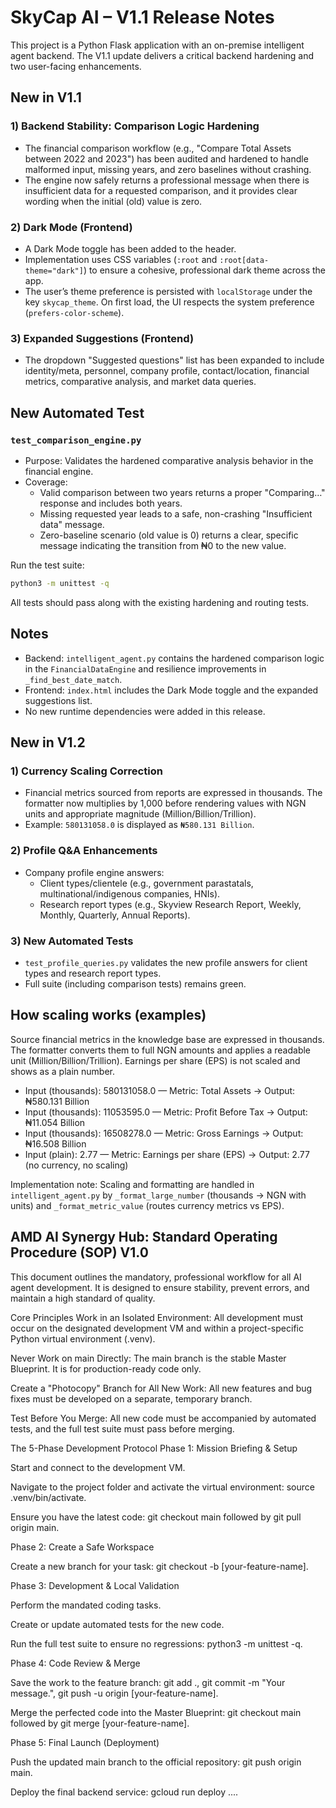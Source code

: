 # SkyCap AI – V1.1 Release Notes

This project is a Python Flask application with an on-premise intelligent agent backend. The V1.1 update delivers a critical backend hardening and two user-facing enhancements.

## New in V1.1

### 1) Backend Stability: Comparison Logic Hardening
- The financial comparison workflow (e.g., "Compare Total Assets between 2022 and 2023") has been audited and hardened to handle malformed input, missing years, and zero baselines without crashing.
- The engine now safely returns a professional message when there is insufficient data for a requested comparison, and it provides clear wording when the initial (old) value is zero.

### 2) Dark Mode (Frontend)
- A Dark Mode toggle has been added to the header.
- Implementation uses CSS variables (`:root` and `:root[data-theme="dark"]`) to ensure a cohesive, professional dark theme across the app.
- The user’s theme preference is persisted with `localStorage` under the key `skycap_theme`. On first load, the UI respects the system preference (`prefers-color-scheme`).

### 3) Expanded Suggestions (Frontend)
- The dropdown "Suggested questions" list has been expanded to include identity/meta, personnel, company profile, contact/location, financial metrics, comparative analysis, and market data queries.

## New Automated Test

### `test_comparison_engine.py`
- Purpose: Validates the hardened comparative analysis behavior in the financial engine.
- Coverage:
  - Valid comparison between two years returns a proper "Comparing…" response and includes both years.
  - Missing requested year leads to a safe, non-crashing "Insufficient data" message.
  - Zero-baseline scenario (old value is 0) returns a clear, specific message indicating the transition from ₦0 to the new value.

Run the test suite:

```bash
python3 -m unittest -q
```

All tests should pass along with the existing hardening and routing tests.

## Notes
- Backend: `intelligent_agent.py` contains the hardened comparison logic in the `FinancialDataEngine` and resilience improvements in `_find_best_date_match`.
- Frontend: `index.html` includes the Dark Mode toggle and the expanded suggestions list.
- No new runtime dependencies were added in this release.

## New in V1.2

### 1) Currency Scaling Correction
- Financial metrics sourced from reports are expressed in thousands. The formatter now multiplies by 1,000 before rendering values with NGN units and appropriate magnitude (Million/Billion/Trillion).
- Example: `580131058.0` is displayed as `₦580.131 Billion`.

### 2) Profile Q&A Enhancements
- Company profile engine answers:
  - Client types/clientele (e.g., government parastatals, multinational/indigenous companies, HNIs).
  - Research report types (e.g., Skyview Research Report, Weekly, Monthly, Quarterly, Annual Reports).

### 3) New Automated Tests
- `test_profile_queries.py` validates the new profile answers for client types and research report types.
- Full suite (including comparison tests) remains green.

## How scaling works (examples)

Source financial metrics in the knowledge base are expressed in thousands. The formatter converts them to full NGN amounts and applies a readable unit (Million/Billion/Trillion). Earnings per share (EPS) is not scaled and shows as a plain number.

- Input (thousands): 580131058.0 — Metric: Total Assets → Output: ₦580.131 Billion
- Input (thousands): 11053595.0 — Metric: Profit Before Tax → Output: ₦11.054 Billion
- Input (thousands): 16508278.0 — Metric: Gross Earnings → Output: ₦16.508 Billion
- Input (plain): 2.77 — Metric: Earnings per share (EPS) → Output: 2.77 (no currency, no scaling)

Implementation note: Scaling and formatting are handled in `intelligent_agent.py` by `_format_large_number` (thousands → NGN with units) and `_format_metric_value` (routes currency metrics vs EPS).

## AMD AI Synergy Hub: Standard Operating Procedure (SOP) V1.0

This document outlines the mandatory, professional workflow for all AI agent development. It is designed to ensure stability, prevent errors, and maintain a high standard of quality.

Core Principles
Work in an Isolated Environment: All development must occur on the designated development VM and within a project-specific Python virtual environment (.venv).

Never Work on main Directly: The main branch is the stable Master Blueprint. It is for production-ready code only.

Create a "Photocopy" Branch for All New Work: All new features and bug fixes must be developed on a separate, temporary branch.

Test Before You Merge: All new code must be accompanied by automated tests, and the full test suite must pass before merging.

The 5-Phase Development Protocol
Phase 1: Mission Briefing & Setup

Start and connect to the development VM.

Navigate to the project folder and activate the virtual environment: source .venv/bin/activate.

Ensure you have the latest code: git checkout main followed by git pull origin main.

Phase 2: Create a Safe Workspace

Create a new branch for your task: git checkout -b [your-feature-name].

Phase 3: Development & Local Validation

Perform the mandated coding tasks.

Create or update automated tests for the new code.

Run the full test suite to ensure no regressions: python3 -m unittest -q.

Phase 4: Code Review & Merge

Save the work to the feature branch: git add ., git commit -m "Your message.", git push -u origin [your-feature-name].

Merge the perfected code into the Master Blueprint: git checkout main followed by git merge [your-feature-name].

Phase 5: Final Launch (Deployment)

Push the updated main branch to the official repository: git push origin main.

Deploy the final backend service: gcloud run deploy ....
